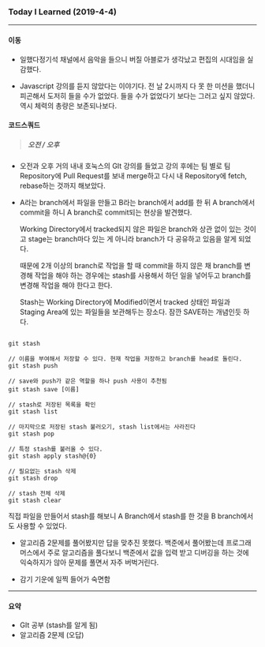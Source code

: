 ### Today I Learned (2019-4-4)

---

#### 이동

- 일했다정기석 채널에서 음악을 들으니 버질 아블로가 생각났고 편집의 시대임을 실감했다.

- Javascript 강의를 듣지 않았다는 이야기다. 전 날 2시까지 다 못 한 미션을 했더니 피곤해서 도저히 들을 수가 없었다. 들을 수가 없었다기 보다는 그러고 싶지 않았다. 역시 체력의 총량은 보존되나보다.



#### 코드스쿼드

> ##### 오전 / 오후

- 오전과 오후 거의 내내 호눅스의 GIt 강의를 들었고 강의 후에는 팀 별로  팀 Repository에 Pull Request를 보내 merge하고 다시 내 Repository에 fetch, rebase하는 것까지 해보았다. 



- A라는 branch에서 파일을 만들고 B라는 branch에서 add를 한 뒤 A branch에서 commit을 하니 A branch로 commit되는 현상을 발견했다. 

  Working Directory에서 tracked되지 않은 파일은 branch와 상관 없이 있는 것이고 stage는 branch마다 있는 게 아니라 branch가 다 공유하고 있음을 알게 되었다. 

  때문에 2개 이상의 branch로 작업을 할 때 commit을 하지 않은 채 branch를 변경해 작업을 해야 하는 경우에는 stash를 사용해서 하던 일을 넣어두고 branch를 변경해 작업을 해야 한다고 한다. 

  Stash는 Working Directory에 Modified이면서 tracked 상태인 파일과 Staging Area에 있는 파일들을 보관해두는 장소다. 잠깐 SAVE하는 개념인듯 하다. 

```

git stash

// 이름을 부여해서 저장할 수 있다. 현재 작업을 저장하고 branch를 head로 돌린다.
git stash push

// save와 push가 같은 역할을 하나 push 사용이 추천됨
git stash save [이름]

// stash로 저장된 목록을 확인
git stash list

// 마지막으로 저장된 stash 불러오기, stash list에서는 사라진다
git stash pop

// 특정 stash를 불러올 수 있다. 
git stash apply stash@{0}

// 필요없는 stash 삭제
git stash drop

// stash 전체 삭제
git stash clear
```

직접 파일을 만들어서 stash를 해보니 A Branch에서 stash를 한 것을 B branch에서도 사용할 수 있었다.



- 알고리즘 2문제를 풀어봤지만 답을 맞추진 못했다. 백준에서 풀어봤는데 프로그래머스에서 주로 알고리즘을 풀다보니 백준에서 값을 입력 받고 디버깅을 하는 것에 익숙하지가 않아 문제를 풀면서 자주 버벅거린다.



- 감기 기운에 일찍 들어가 숙면함

---

#### 요약

- GIt 공부 (stash를 알게 됨)
- 알고리즘 2문제 (오답)